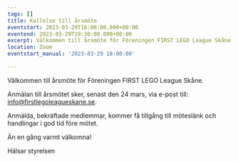 ```yaml
---
tags: []
title: Kallelse till årsmöte
eventstart: 2023-03-29T18:00:00.000+00:00
eventend: 2023-03-29T19:30:00.000+00:00
excerpt: Välkommen till årsmöte för Föreningen FIRST LEGO League Skåne.
location: Zoom
eventstart_manual: '2023-03-29 18:00:00'

---
```

Välkommen till årsmöte för Föreningen FIRST LEGO League Skåne.

Anmälan till årsmötet sker, senast den 24 mars, via e-post till: info@firstlegoleagueskane.se.

Anmälda, bekräftade medlemmar, kommer få tillgång till möteslänk och handlingar i god tid före mötet. 

Än en gång varmt välkomna!

Hälsar styrelsen